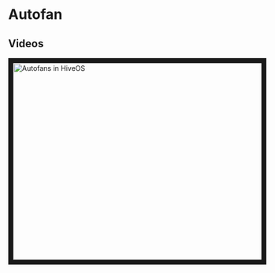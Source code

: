 # Autofan

## Videos

<a href="http://www.youtube.com/watch?feature=player_embedded&v=WMKMfwq9m2g
" target="_blank"><img src="http://img.youtube.com/vi/WMKMfwq9m2g/0.jpg"
alt="Autofans in HiveOS" width="630" height="400" border="10" /></a>
